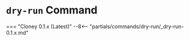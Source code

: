 # `dry-run` Command

=== "Cloney 0.1.x (Latest)"
    --8<-- "partials/commands/dry-run/_dry-run-0.1.x.md"
